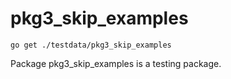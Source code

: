 # pkg3_skip_examples

    go get ./testdata/pkg3_skip_examples

Package pkg3_skip_examples is a testing package.